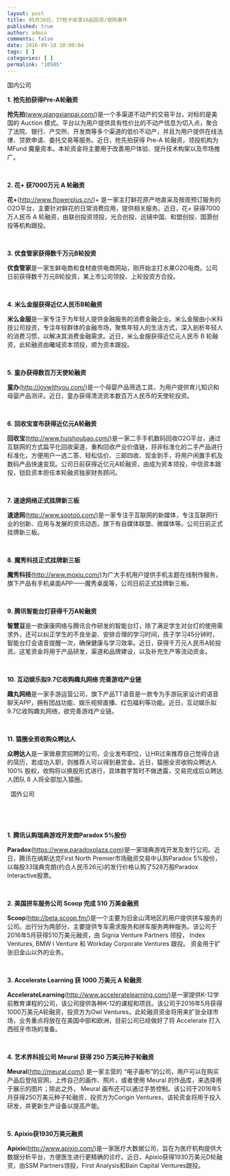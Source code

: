 ```yaml
---
layout: post
title: 05月30日，IT桔子收录16起投资/收购事件
published: true
author: admin
comments: false
date: 2016-09-18 10:09:04
tags: [ ]
categories: [ ]
permalink: "10505"
---
```

 国内公司   &nbsp; 

**1. 抢先拍获得Pre-A轮融资**

**抢先拍**(www.qiangxianpai.com/)是一个多渠道不动产的交易平台，对标的是美国的 Auction 模式。平台以为用户提供具有性价比的不动产信息为切入点，聚合了法院、银行、产交所、开发商等多个渠道的低价不动产，并且为用户提供在线法律、贷款申请、委托交易等服务。近日，抢先拍获得 Pre-A 轮融资，领投机构为 MFund 魔量资本。本轮资金将主要用于改善用户体验、提升技术构架以及市场推广。

&nbsp;

**2. 花+ 获7000万元 A 轮融资**

**花+**(http://www.flowerplus.cn/)+ 是一家主打鲜花原产地直采及按周预订服务的O2O平台，主要针对鲜花的日常消费应用，提供相关服务。近日，花+ 获得7000 万人民币 A 轮融资，由联创投资领投，光合创投、远镜中国、和盟创投、国灏创投等机构跟投。

&nbsp;

**3. 优食管家获得数千万元B轮投资**

**优食管家**是一家生鲜电商和食材直供电商网站，刚开始主打水果O2O电商。公司日前获得数千万元B轮投资，某上市公司领投、上轮投资方合投。

&nbsp;

**4. 米么金服获得近亿人民币B轮融资**

**米么金服**是一家专注于为年轻人提供金融服务的消费金融企业。米么金服由小米科技公司投资，专注年轻群体的金融市场，聚焦年轻人的生活方式，深入剖析年轻人的消费习惯，以解决其消费金融需求。近日，米么金服获得近亿元人民币 B 轮融资，此轮融资由曦域资本领投，顺为资本跟投。

&nbsp;

**5. 童办获得数百万天使轮融资**

**童办**(http://joywithyou.com/)是一个母婴产品筛选工具，为用户提供育儿知识和母婴产品测评。近日，童办获得清流资本数百万人民币的天使轮投资。

&nbsp;

**6. 回收宝宣布获得近亿元A轮融资**

**回收宝**(http://www.huishoubao.com/)是一家二手手机数码回收O2O平台，通过互联网的方式扁平化回收渠道，重构回收产业价值链，将非标准化的二手产品进行标准化，方便用户一选二答、轻松估价、三邮四收、现金到手，将用户闲置手机及数码产品快速变现。公司日前获得近亿元A轮融资，由成为资本领投，中信资本跟投，铠启资本担任本轮融资独家财务顾问。

&nbsp;

**7. 速途网络正式挂牌新三板**

**速途网**(http://www.sootoo.com/)是一家专注于互联网的新媒体，专注互联网行业的创新、应用与发展的资讯动态，旗下有自媒体联盟、微媒体等。公司日前正式挂牌新三板。

&nbsp;

**8. 魔秀科技正式挂牌新三板**

**魔秀科技**(http://www.moxiu.com/)为广大手机用户提供手机主题在线制作服务，旗下产品有手机桌面APP——魔秀桌面等，公司日前正式挂牌新三板。

&nbsp;

**9. 腾讯智能台灯获得千万A轮融资**

**智慧豆**是一款康康网络与腾讯合作研发的智能台灯，除了满足学生对台灯的使用需求外，还可以纠正学生的不良坐姿、安排合理的学习时间，孩子学习45分钟时，智能台灯会语音提醒一次，确保健康与学习效率。近日，获得千万元人民币A轮投资。这笔资金将用于产品研发，渠道和品牌建设，以及补充生产等流动资金。

&nbsp;

**10. 互动娱乐拟9.7亿收购趣丸网络 完善游戏产业链**

**趣丸网络**是一家手游运营公司，旗下产品TT语音是一款专为手游玩家设计的语音聊天APP，拥有团战功能、娱乐视频直播、红包福利等功能。近日，互动娱乐拟9.7亿收购趣丸网络，欲完善游戏产业链。

&nbsp;

**11. 猿圈全资收购众聘达人**

**众聘达人**是一家做悬赏招聘的公司，企业发布职位，让HR过来推荐自己觉得合适的简历，若成功入职，则推荐人可以得到悬赏金。近日，猿圈全资收购众聘达人100% 股权，收购将以换股形式进行，具体数字暂时不做透露，交易完成后众聘达人团队 8 人将全部加入猿圈。

&nbsp; 国外公司 

&nbsp;  &nbsp; 

&nbsp;

**1. 腾讯认购瑞典游戏开发商Paradox 5%股份**

**Paradox**(https://www.paradoxplaza.com)是一家瑞典游戏开发及发行公司。近日，腾讯在纳斯达克First North Premier市场融资交易中认购Paradox 5%股份，以每股33瑞典克朗(约合人民币26元)的发行价格认购了528万股Paradox Interactive股票。

&nbsp;

**2. 美国拼车服务公司 Scoop 完成 510 万美金融资**

**Scoop**(http://beta.scoop.fm/)是一个主要为旧金山湾地区的用户提供拼车服务的公司。出行分为两部分，主要提供专车需求服务和拼车服务两种服务。该公司于2016年5月获得510万美元融资，由 Signia Venture Partners 领投， Index Ventures, BMW i Venture 和 Workday Corporate Ventures 跟投。 资金用于扩张旧金山以外的业务。

&nbsp;

**3. Accelerate Learning 获 1000 万美元 A 轮融资**

**AccelerateLearning**(http://www.acceleratelearning.com/)是一家提供K-12学前教育课程的公司，该公司提供各种K-12的课程和项目。该公司于2016年5月获得1000万美元A轮融资，投资方为Owl Ventures。此轮融资资金将用来扩张全球市场，业务重点将放在在美国中部和欧洲，目前公司已经做好了将 Accelerate 打入西班牙市场的准备。

&nbsp;

**4. 艺术界科技公司 Meural 获得 250 万美元种子轮融资**

**Meural**(http://meural.com/) 是一家主营的 “电子画布”的公司，用户可以在购买产品后登陆官网，上传自己的画作、照片，或者使用 Meural 的作品库，来选择用于展示的图片；除此之外， Meural 画布还可以通过手势控制。该公司于2016年5月获得250万美元种子轮融资，投资方为Corigin Ventures，该轮资金将用于投入研发，并更新生产设备以提高产能。

&nbsp;

**5. Apixio获1930万美元融资**

**Apixio**(http://www.apixio.com/)是一家医疗大数据公司，旨在为医疗机构提供大数据分析平台，方便医生进行更精确的诊疗。近日，Apixio获得1930万美元D轮融资，由SSM Partners领投，First Analysis和Bain Capital Ventures跟投。 